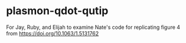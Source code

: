 # plasmon-qdot-qutip
For Jay, Ruby, and Elijah to examine Nate's code for replicating figure 4 from https://doi.org/10.1063/1.5131762
